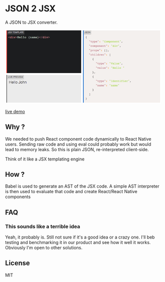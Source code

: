# JSON 2 JSX

A JSON to JSX converter. 

![preview](https://raw.githubusercontent.com/appcraft/ac-json2jsx/master/doc/sample.png)

[live demo](https://appcraft.github.io/ac-json2jsx/)

## Why ?

We needed to push React component code dynamically to React Native users. Sending raw code and using eval could probably work but would lead to memory leaks. So this is plain JSON, re-interpreted client-side.

Think of it like a JSX templating engine

## How ?

Babel is used to generate an AST of the JSX code. A simple AST interpreter is then used to evaluate that code and create React/React Native components

## FAQ

### This sounds like a terrible idea

Yeah, it probably is. Still not sure if it's a good idea or a crazy one. I'll beb testing and benchmarking it in our product and see how it well it works. Obviously I'm open to other solutions.

## License

MIT
